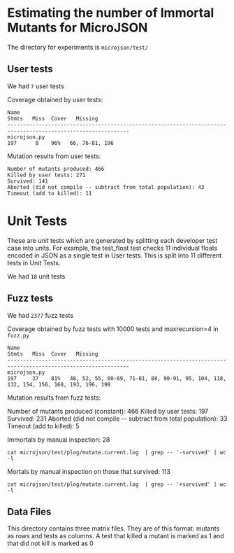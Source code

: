 # Estimating the number of Immortal Mutants for MicroJSON

The directory for experiments is `microjson/test/`

## User tests

We had `7`  user tests

Coverage obtained by user tests:

```
Name                                                                            Stmts   Miss  Cover   Missing
-------------------------------------------------------------------------------------------------------------
microjson.py                                                                      197      8    96%   66, 76-81, 196
```

Mutation results from user tests:

```
Number of mutants produced: 466
Killed by user tests: 271
Survived: 141
Aborted (did not compile -- subtract from total population): 43
Timeout (add to killed): 11
```

# Unit Tests

These are *unit* tests which are generated by splitting each developer test case
into units. For example, the test_float test checks 11 individual floats encoded
in JSON as a single test in User tests. This is split into 11 different tests in
Unit Tests.

We had `18`  unit tests


## Fuzz tests

We had `2377` fuzz tests

Coverage obtained by fuzz tests with 10000 tests and maxrecursion=4 in `fuzz.py`

```
Name
Stmts   Miss  Cover   Missing
-------------------------------------------------------------------------------------------------------------
microjson.py
197     37    81%   48, 52, 55, 60-69, 71-81, 88, 90-91, 95, 104, 118, 132, 154, 156, 168, 193, 196, 198
```


Mutation results from fuzz tests:

Number of mutants produced (constant): 466
Killed by user tests: 197
Survived: 231
Aborted (did not compile -- subtract from total population): 33
Timeout (add to killed): 5

Immortals by manual inspection: 28
```
cat microjson/test/plog/mutate.current.log  | grep -- '-survived' | wc -l
```
Mortals by manual inspection on those that survived: 113
```
cat microjson/test/plog/mutate.current.log  | grep -- '+survived' | wc -l
```

## Data Files

This directory contains three matrix files. They are of this format: mutants as
rows and tests as columns. A test that killed a mutant is marked as 1 and
that did not kill is marked as 0
